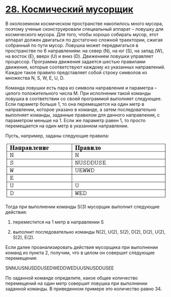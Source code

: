 # [28. Космический мусорщик](Task.pdf)

В околоземном космическом пространстве накопилось много мусора, поэтому ученые сконструировали специальный аппарат – ловушку для космического мусора. Для того, чтобы хорошо собирать мусор, этот аппарат должен двигаться по достаточно сложной траектории, сжигая собранный по пути мусор. Ловушка может передвигаться в пространстве по 6 направлениям: на север (N), на юг (S), на запад (W), на восток (E), вверх (U) и вниз (D). Движением ловушки управляет процессор. Программа движения задается шестью правилами движения, которые соответствуют каждому из указанных направлений. Каждое такое правило представляет собой строку символов из множества N, S, W, E, U, D.

Команда ловушки есть пара из символа направления и параметра – целого положительного числа M. При исполнении такой команды ловушка в соответствии со своей программой выполняет следующее. Если параметр больше 1, то она перемещается на один метр в направлении, которое указано в команде, а затем последовательно выполняет команды, заданные правилом для данного направления, с параметром меньше на 1. Если же параметр равен 1, то просто перемещается на один метр в указанном направлении.

Пусть, например, заданы следующие правила:

![](image.png)

Тогда при выполнении команды S(3) мусорщик выполнит следующие действия:

1. переместится на 1 метр в направлении S

2. выполнит последовательно команды N(2), U(2), S(2), D(2), D(2), U(2), S(2), E(2).

Если далее проанализировать действия мусорщика при выполнении команд из пункта 2, получим, что в целом он совершит следующие перемещения:

SNNUUSNUSDDUSEDWEDDWEDUUSNUSDDUSEE

По заданной команде определите, какое общее количество перемещений на один метр совершит ловушка при выполнении заданной команды. В приведенном примере это количество равно 34.